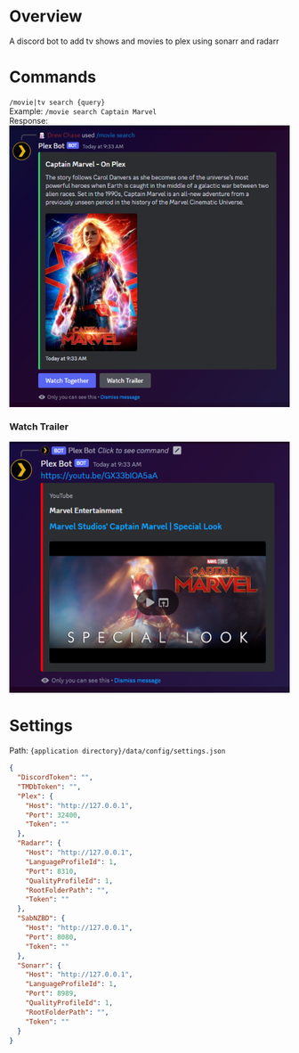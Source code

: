 # Overview
A discord bot to add tv shows and movies to plex using sonarr and radarr 
# Commands
`/movie|tv search {query}`  
Example: `/movie search Captain Marvel`  
Response:    
![](docs/images/movie-search-added.png)

### Watch Trailer
![](docs/images/movie-search-trailer.png)

# Settings
Path: `{application directory}/data/config/settings.json`  
```json
{
  "DiscordToken": "",
  "TMDbToken": "",
  "Plex": {
    "Host": "http://127.0.0.1",
    "Port": 32400,
    "Token": ""
  },
  "Radarr": {
    "Host": "http://127.0.0.1",
    "LanguageProfileId": 1,
    "Port": 8310,
    "QualityProfileId": 1,
    "RootFolderPath": "",
    "Token": ""
  },
  "SabNZBD": {
    "Host": "http://127.0.0.1",
    "Port": 8080,
    "Token": ""
  },
  "Sonarr": {
    "Host": "http://127.0.0.1",
    "LanguageProfileId": 1,
    "Port": 8989,
    "QualityProfileId": 1,
    "RootFolderPath": "",
    "Token": ""
  }
}
```
